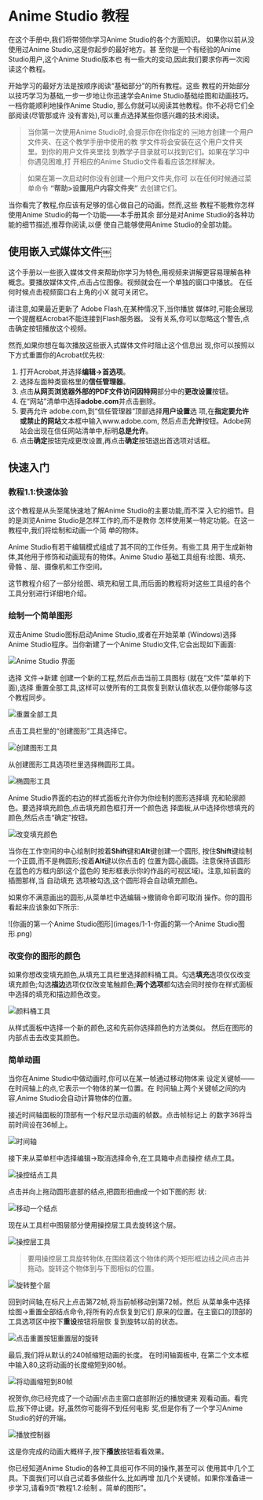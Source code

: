# Anime Studio 教程

在这个手册中,我们将带领你学习Anime Studio的各个方面知识。 如果你以前从没使用过Anime Studio,这是你起步的最好地方。甚 至你是一个有经验的Anime Studio用户,这个Anime Studio版本也 有一些大的变动,因此我们要求你再一次阅读这个教程。

开始学习的最好方法是按顺序阅读“基础部分”的所有教程。这些 教程的开始部分以技巧学习为基础,一步一步地让你迅速学会Anime Studio基础绘图和动画技巧。一档你能顺利地操作Anime Studio, 那么你就可以阅读其他教程。你不必将它们全部阅读(尽管那或许 没有害处),可以重点选择某些你感兴趣的技术阅读。

> 当你第一次使用Anime Studio时,会提示你在你指定的
￼地方创建一个用户文件夹、在这个教学手册中使用的教 学文件将会安装在这个用户文件夹里。到你的用户文件夹里找 到教学子目录就可以找到它们。如果在学习中你遇见困难,打 开相应的Anime Studio文件看看应该怎样解决。

> 如果在第一次启动时你没有创建一个用户文件夹,你可
以在任何时候通过菜单命令 **“帮助>设置用户内容文件夹”** 去创建它们。

当你看完了教程,你应该有足够的信心做自己的动画。然而,这些 教程不能教你怎样使用Anime Studio的每一个功能——本手册其余 部分是对Anime Studio的各种功能的细节描述,推荐你阅读,以便 使自己能够使用Anime Studio的全部功能。

## 使用嵌入式媒体文件￼

这个手册以一些嵌入媒体文件来帮助你学习为特色,用视频来讲解更容易理解各种概念。要播放媒体文件,点击占位图像。视频就会在一个单独的窗口中播放。 在任何时候点击视频窗口右上角的小X 就可关闭它。

请注意,如果最近更新了 Adobe Flash,在某种情况下,当你播放 媒体时,可能会展现一个提醒框Acrobat不能连接到Flash服务器。 没有关系,你可以忽略这个警告,点击确定按钮播放这个视频。

然而,如果你想在每次播放这些嵌入式媒体文件时阻止这个信息出 现,你可以按照以下方式重置你的Acrobat优先权:

1. 打开Acrobat,并选择**编辑->首选项**。
2. 选择左面种类窗格里的**信任管理器**。
3. 点击**从网页浏览器外部的PDF文件访问因特网**部分中的**更改设置**按钮。
4. 在“网站”清单中选择**adobe.com**并点击删除。
5. 要再允许 adobe.com,到“信任管理器”顶部选择**用户设置**选 项,在**指定要允许或禁止的网站**文本框中输入www.adobe.com, 然后点击**允许**按钮。Adobe网站会出现在信任网站清单中,标明**总是允许**。
6. 点击**确定**按钮完成更改设置,再点击**确定**按钮退出首选项对话框。

## 快速入门

### 教程1.1:快速体验

这个教程是从头至尾快速地了解Anime Studio的主要功能,而不深 入它的细节。目的是浏览Anime Studio是怎样工作的,而不是教你 怎样使用某一特定功能。在这一教程中,我们将绘制和动画一个简 单的物体。

Anime Studio有若干编辑模式组成了其不同的工作任务。有些工具 用于生成新物体,其他用于修饰和动画现有的物体。Anime Studio 基础工具组有:绘图、填充、骨骼 、层、摄像机和工作空间。

这节教程介绍了一部分绘图、填充和层工具,而后面的教程将对这些工具组的各个工具分别进行详细地介绍。

### 绘制一个简单图形

双击Anime Studio图标启动Anime Studio,或者在开始菜单 (Windows)选择Anime Studio程序。当你新建了一个Anime Studio文件,它会出现如下画面:

![Anime Studio 界面](images/1-1-anime-studio-界面.png)

选择 文件->新建 创建一个新的工程,然后点击当前工具图标 (就在“文件”菜单的下面),选择 重置全部工具,这样可以使所有的工具恢复到默认值状态,以便你能够与这个教程同步。

![重置全部工具](images/1-1-重置全部工具.png)

点击工具栏里的“创建图形”工具选择它。

![创建图形工具](images/1-1-创建图形工具.png)

从创建图形工具选项栏里选择椭圆形工具。

![椭圆形工具](images/1-1-椭圆形工具.png)

Anime Studio界面的右边的样式面板允许你为你绘制的图形选择填 充和轮廓颜色。要选择填充颜色,点击填充颜色框打开一个颜色选 择面板,从中选择你想填充的颜色,然后点击“确定”按钮。

![改变填充颜色](images/1-1-改变填充颜色.png)

当你在工作空间的中心绘制时按着**Shift**键和**Alt**键创建一个圆形, 按住**Shift**键绘制一个正圆,而不是椭圆形;按着**Alt**键以你点击的 位置为圆心画圆。注意保持该圆形在蓝色的方框内部(这个蓝色的 矩形框表示你的作品的可视区域)。注意,如前面的插图那样,当 自动填充 选项被勾选,这个圆形将会自动填充颜色。

如果你不满意画出的圆形,从菜单栏中选编辑->撤销命令即可取消 操作。你的圆形看起来应该象如下所示:

![你画的第一个Anime Studio图形](images/1-1-你画的第一个Anime Studio图形.png)

### 改变你的图形的颜色

如果你想改变填充颜色,从填充工具栏里选择颜料桶工具。勾选**填充**选项仅仅改变填充颜色;勾选**描边**选项仅仅改变笔触颜色;**两个选项**都勾选会同时按你在样式面板中选择的填充和描边颜色改变。

![颜料桶工具](images/1-1-颜料桶工具.png)

从样式面板中选择一个新的颜色,这和先前你选择颜色的方法类似。 然后在图形的内部点击去改变其颜色。

### 简单动画

当你在Anime Studio中做动画时,你可以在某一帧通过移动物体来 设定关键帧——在时间轴上的点,它表示一个物体的某一位置。在 时间轴上两个关键帧之间的内容,Anime Studio会自动计算物体的位置。

接近时间轴面板的顶部有一个标尺显示动画的帧数。点击帧标记上 的数字36将当前时间设在36帧上。

![时间轴](images/1-1-时间轴.png)

接下来从菜单栏中选择编辑->取消选择命令,在工具箱中点击操控 结点工具。

![操控结点工具](images/1-1-操控结点工具.png)

点击并向上拖动圆形底部的结点,把圆形扭曲成一个如下图的形状:
![移动一个结点](images/1-1-移动一个结点.png)
现在从工具栏中图层部分使用操控层工具去旋转这个层。
![操控层工具](images/1-1-操控层工具.png)
> 要用操控层工具旋转物体,在围绕着这个物体的两个矩形框边线之间点击并拖动。旋转这个物体到与下图相似的位置。
![旋转整个层](images/1-1-旋转整个层.png)
回到时间轴,在标尺上点击第72帧,将当前帧移动到第72帧。然后 从菜单条中选择绘图->重置全部结点命令,将所有的点恢复到它们 原来的位置。在主窗口的顶部的工具选项区中按下**重设**按钮将层恢 复到旋转以前的状态。
![点击重置按钮重置层的旋转](images/1-1-点击重置按钮重置层的旋转.png)
最后,我们将从默认的240帧缩短动画的长度。 在时间轴面板中, 在第二个文本框中输入80,这将动画的长度缩短到80帧。
![将动画缩短到80帧](images/1-1-将动画缩短到80帧.png)
祝贺你,你已经完成了一个动画!点击主窗口底部附近的播放键来 观看动画。看完后,按下停止键。好,虽然你可能得不到任何电影 奖,但是你有了一个学习Anime Studio的好的开端。

![播放控制器](images/1-1-播放控制器.png)

这是你完成的动画大概样子,按下**播放**按钮看看效果。



你已经知道Anime Studio的各种工具组可作不同的操作,甚至可以 使用其中几个工具。下面我们可以自己试着多做些什么,比如再增 加几个关键帧。如果你准备进一步学习,请看9页“教程1.2:绘制 。简单的图形”。